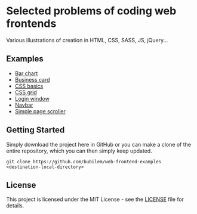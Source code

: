 # Selected problems of coding web frontends

Various illustrations of creation in HTML, CSS, SASS, JS, jQuery...

## Examples

- [Bar chart](bar-chart)
- [Business card](business-card)
- [CSS basics](css-basics)
- [CSS grid](css-grid)
- [Login window](login-window)
- [Navbar](navbar)
- [Simple page scroller](simple-page-scroller)

## Getting Started

Simply download the project here in GitHub or you can make a clone of the entire repository, which you can then simply keep updated.

```
git clone https://github.com/bubilem/web-frontend-examples <destination-local-directory>
```

## License

This project is licensed under the MIT License - see the [LICENSE](LICENSE) file for details.
